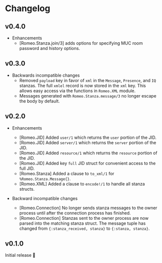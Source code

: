 # Changelog

## v0.4.0

- Enhancements
  - [Romeo.Stanza.join/3] adds options for specifying MUC room password and
    history options.

## v0.3.0

- Backwards incompatible changes
  - Removed `payload` key in favor of `xml` in the `Message`, `Presence`, and
    `IQ` stanzas. The full `xmlel` record is now stored in the `xml` key. This
    allows easy access via the functions in `Romeo.XML` module.
  - Messages generated with `Romeo.Stanza.message/3` no longer escape the body
    by default.

## v0.2.0

- Enhancements
  - [Romeo.JID] Added `user/1` which returns the `user` portion of the JID.
  - [Romeo.JID] Added `server/1` which returns the `server` portion of the JID.
  - [Romeo.JID] Added `resource/1` which returns the `resource` portion of the JID.
  - [Romeo.JID] Added key `full` JID struct for convenient access to the full
    JID.
  - [Romeo.Stanza] Added a clause to `to_xml/1` for `%Romeo.Stanza.Message{}`.
  - [Romeo.XML] Added a clause to `encode!/1` to handle all stanza structs.

- Backward incompatible changes
  - [Romeo.Connection] No longer sends stanza messages to the owner process
    until after the connection process has finished.
  - [Romeo.Connection] Stanzas sent to the owner process are now parsed into the
    matching stanza struct. The message tuple has changed from
    `{:stanza_received, stanza}` to `{:stanza, stanza}`.

## v0.1.0

Initial release :tada:
